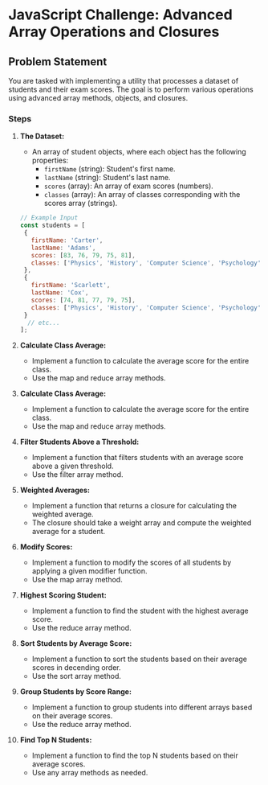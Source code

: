# JavaScript Challenge: Advanced Array Operations and Closures

## Problem Statement

You are tasked with implementing a utility that processes a dataset of students and their exam scores. The goal is to perform various operations using advanced array methods, objects, and closures.

### Steps

1. **The Dataset:**
   - An array of student objects, where each object has the following properties:
     - `firstName` (string): Student's first name.
     - `lastName` (string): Student's last name.
     - `scores` (array): An array of exam scores (numbers).
     - `classes` (array): An array of classes corresponding with the scores array (strings).

   ```javascript
   // Example Input
   const students = [
    {
      firstName: 'Carter',
      lastName: 'Adams',
      scores: [83, 76, 79, 75, 81],
      classes: ['Physics', 'History', 'Computer Science', 'Psychology', 'Art']
    },
    {
      firstName: 'Scarlett',
      lastName: 'Cox',
      scores: [74, 81, 77, 79, 75],
      classes: ['Physics', 'History', 'Computer Science', 'Psychology', 'Music']
    }
     // etc...
   ];


2. **Calculate Class Average:**
    - Implement a function to calculate the average score for the entire class.
    - Use the map and reduce array methods.

3. **Calculate Class Average:**
    - Implement a function to calculate the average score for the entire class.
    - Use the map and reduce array methods.

4. **Filter Students Above a Threshold:**
    - Implement a function that filters students with an average score above a given threshold.
    - Use the filter array method.

5. **Weighted Averages:**
    - Implement a function that returns a closure for calculating the weighted average.
    - The closure should take a weight array and compute the weighted average for a student.

6. **Modify Scores:**
    - Implement a function to modify the scores of all students by applying a given modifier function.
    - Use the map array method.

7. **Highest Scoring Student:**
    - Implement a function to find the student with the highest average score.
    - Use the reduce array method.

8. **Sort Students by Average Score:**
    - Implement a function to sort the students based on their average scores in decending order.
    - Use the sort array method.

9. **Group Students by Score Range:**
    - Implement a function to group students into different arrays based on their average scores.
    - Use the reduce array method.

10. **Find Top N Students:**
    - Implement a function to find the top N students based on their average scores.
    - Use any array methods as needed.
